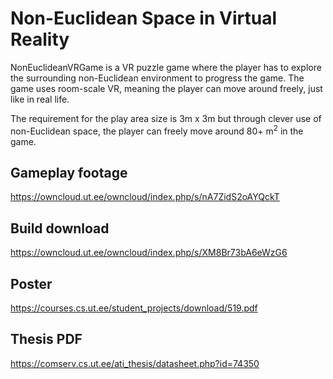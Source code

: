 # Non-Euclidean Space in Virtual Reality

NonEuclideanVRGame is a VR puzzle game where the player has to explore the surrounding non-Euclidean environment to progress the game. The game uses room-scale VR, meaning the player can move around freely, just like in real life.

The requirement for the play area size is 3m x 3m but through clever use of non-Euclidean space, the player can freely move around 80+ m<sup>2</sup> in the game.

## Gameplay footage
https://owncloud.ut.ee/owncloud/index.php/s/nA7ZidS2oAYQckT

## Build download
https://owncloud.ut.ee/owncloud/index.php/s/XM8Br73bA6eWzG6

## Poster
https://courses.cs.ut.ee/student_projects/download/519.pdf

## Thesis PDF
https://comserv.cs.ut.ee/ati_thesis/datasheet.php?id=74350
